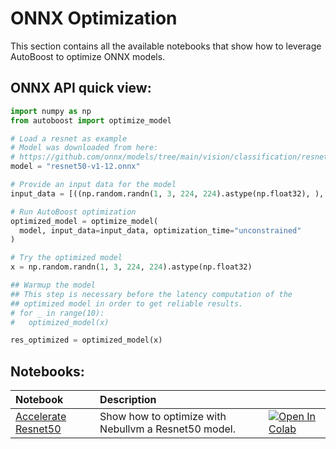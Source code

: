 # **ONNX Optimization**

This section contains all the available notebooks that show how to leverage AutoBoost to optimize ONNX models.

## ONNX API quick view:

```python
import numpy as np
from autoboost import optimize_model

# Load a resnet as example
# Model was downloaded from here: 
# https://github.com/onnx/models/tree/main/vision/classification/resnet
model = "resnet50-v1-12.onnx"

# Provide an input data for the model    
input_data = [((np.random.randn(1, 3, 224, 224).astype(np.float32), ), np.array([0]))]

# Run AutoBoost optimization
optimized_model = optimize_model(
  model, input_data=input_data, optimization_time="unconstrained"
)

# Try the optimized model
x = np.random.randn(1, 3, 224, 224).astype(np.float32)

## Warmup the model
## This step is necessary before the latency computation of the 
## optimized model in order to get reliable results.
# for _ in range(10):
#   optimized_model(x)

res_optimized = optimized_model(x)
```

## Notebooks:
| Notebook                                                                               | Description                                                                                                |                                                                                                                                                                                                                                                                                                             |
|:---------------------------------------------------------------------------------------|:-----------------------------------------------------------------------------------------------------------|:------------------------------------------------------------------------------------------------------------------------------------------------------------------------------------------------------------------------------------------------------------------------------------------------------------|
| [Accelerate Resnet50](https://github.com/nebuly-ai/nebullvm/blob/main/notebooks/onnx/Accelerate_ONNX_ResNet50_with_nebullvm.ipynb) | Show how to optimize with Nebullvm a Resnet50 model.                                                       | [![Open In Colab](https://colab.research.google.com/assets/colab-badge.svg)](https://colab.research.google.com/drive/1-62bwFaxXAHBi5GOSijyle9vB0WNtVXs?usp=sharing) |
